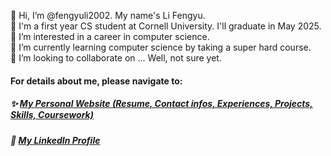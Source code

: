 👋 Hi, I’m @fengyuli2002. My name's Li Fengyu.  
🏫 I'm a first year CS student at Cornell University. I'll graduate in May 2025.  
👀 I’m interested in a career in computer science.  
🌱 I’m currently learning computer science by taking a super hard course.  
💞️ I’m looking to collaborate on ... Well, not sure yet.  

#### For details about me, please navigate to:
##### ✨ [My Personal Website (Resume, Contact infos, Experiences, Projects, Skills, Coursework)](https://fengyuli2002.github.io/)
##### 🔖 [My LinkedIn Profile](https://www.linkedin.com/in/fengyuli2002/)
